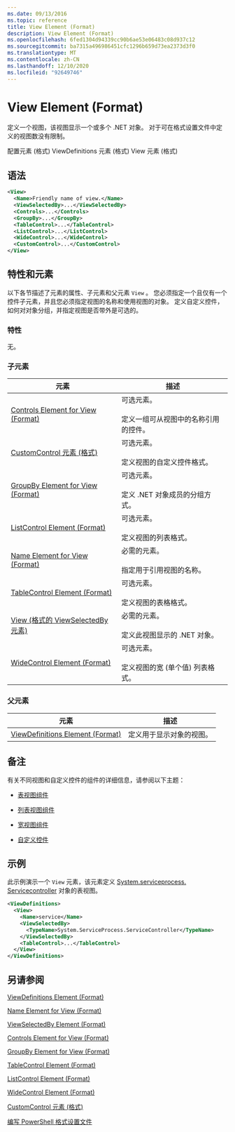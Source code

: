 ```yaml
---
ms.date: 09/13/2016
ms.topic: reference
title: View Element (Format)
description: View Element (Format)
ms.openlocfilehash: 6fed1304d94339cc90b6ae53e06483c08d937c12
ms.sourcegitcommit: ba7315a496986451cfc1296b659d73ea2373d3f0
ms.translationtype: MT
ms.contentlocale: zh-CN
ms.lasthandoff: 12/10/2020
ms.locfileid: "92649746"
---
```

# <a name="view-element-format"></a>View Element (Format)

定义一个视图，该视图显示一个或多个 .NET 对象。 对于可在格式设置文件中定义的视图数没有限制。

配置元素 (格式) ViewDefinitions 元素 (格式) View 元素 (格式) 

## <a name="syntax"></a>语法

```xml
<View>
  <Name>Friendly name of view.</Name>
  <ViewSelectedBy>...</ViewSelectedBy>
  <Controls>...</Controls>
  <GroupBy>...</GroupBy>
  <TableControl>...</TableControl>
  <ListControl>...</ListControl>
  <WideControl>...</WideControl>
  <CustomControl>...</CustomControl>
</View>
```

## <a name="attributes-and-elements"></a>特性和元素

以下各节描述了元素的属性、子元素和父元素 `View` 。 您必须指定一个且仅有一个控件子元素，并且您必须指定视图的名称和使用视图的对象。 定义自定义控件，如何对对象分组，并指定视图是否带外是可选的。

### <a name="attributes"></a>特性

无。

### <a name="child-elements"></a>子元素

|元素|描述|
|-------------|-----------------|
|[Controls Element for View (Format)](./controls-element-for-view-format.md)|可选元素。<br /><br /> 定义一组可从视图中的名称引用的控件。|
|[CustomControl 元素 (格式) ](./customcontrol-element-for-groupby-format.md)|可选元素。<br /><br /> 定义视图的自定义控件格式。|
|[GroupBy Element for View (Format)](./groupby-element-for-view-format.md)|可选元素。<br /><br /> 定义 .NET 对象成员的分组方式。|
|[ListControl Element (Format)](./listcontrol-element-format.md)|可选元素。<br /><br /> 定义视图的列表格式。|
|[Name Element for View (Format)](./name-element-for-view-format.md)|必需的元素。<br /><br /> 指定用于引用视图的名称。|
|[TableControl Element (Format)](./tablecontrol-element-format.md)|可选元素。<br /><br /> 定义视图的表格格式。|
|[View (格式的 ViewSelectedBy 元素) ](./viewselectedby-element-format.md)|必需的元素。<br /><br /> 定义此视图显示的 .NET 对象。|
|[WideControl Element (Format)](./widecontrol-element-format.md)|可选元素。<br /><br /> 定义视图的宽 (单个值) 列表格式。|

### <a name="parent-elements"></a>父元素

|元素|描述|
|-------------|-----------------|
|[ViewDefinitions Element (Format)](./viewdefinitions-element-format.md)|定义用于显示对象的视图。|

## <a name="remarks"></a>备注

有关不同视图和自定义控件的组件的详细信息，请参阅以下主题：

- [表视图组件](./creating-a-table-view.md)

- [列表视图组件](./creating-a-list-view.md)

- [宽视图组件](./creating-a-wide-view.md)

- [自定义控件](./creating-custom-controls.md)

## <a name="example"></a>示例

此示例演示一个 `View` 元素，该元素定义 [System.serviceprocess. Servicecontroller](/dotnet/api/System.ServiceProcess.ServiceController) 对象的表视图。

```xml
<ViewDefinitions>
  <View>
    <Name>service</Name>
    <ViewSelectedBy>
      <TypeName>System.ServiceProcess.ServiceController</TypeName>
    </ViewSelectedBy>
    <TableControl>...</TableControl>
  </View>
</ViewDefinitions>

```

## <a name="see-also"></a>另请参阅

[ViewDefinitions Element (Format)](./viewdefinitions-element-format.md)

[Name Element for View (Format)](./name-element-for-view-format.md)

[ViewSelectedBy Element (Format)](./viewselectedby-element-format.md)

[Controls Element for View (Format)](./controls-element-for-view-format.md)

[GroupBy Element for View (Format)](./groupby-element-for-view-format.md)

[TableControl Element (Format)](./tablecontrol-element-format.md)

[ListControl Element (Format)](./listcontrol-element-format.md)

[WideControl Element (Format)](./widecontrol-element-format.md)

[CustomControl 元素 (格式) ](./customcontrol-element-for-groupby-format.md)

[编写 PowerShell 格式设置文件](./writing-a-powershell-formatting-file.md)
